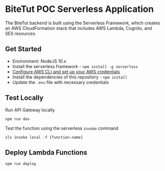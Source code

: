 # BiteTut POC Serverless Application

The BiteTut backend is built using the Serverless Framework, which creates an AWS CloudFormation stack that includes AWS Lambda, Cognito, and SES resources.

## Get Started

- Environment: NodeJS 10.x
- Install the serverless framework - `npm install -g serverless`
- [Configure AWS CLI and set up your AWS credentials](https://serverless.com/framework/docs/providers/aws/guide/credentials/)
- Install the dependencies of this repository - `npm install`
- Update the `.env` file with necessary credentials

## Test Locally

Run API Gateway locally

```script
npm run dev
```

Test the function using the serverless `invoke` command

```script
sls invoke local -f [function-name]
```

## Deploy Lambda Functions

```script
npm run deploy
```
